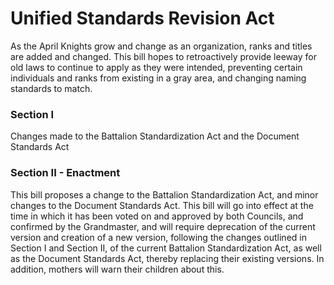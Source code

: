[Bill number: 8-201]: #
[Author: First Officer MontgomeryUSA]: #
[Author: Grandmaster LadyVulcan]: #
[Proposed Date: ]: #
[Passed Date: 3/2/2024]: #

# Unified Standards Revision Act
As the April Knights grow and change as an organization, ranks and titles are added and changed. This bill hopes to retroactively provide leeway for old laws to continue to apply as they were intended, preventing certain individuals and ranks from existing in a gray area, and changing naming standards to match.

### Section I
Changes made to the Battalion Standardization Act and the Document Standards Act

### Section II - Enactment
This bill proposes a change to the Battalion Standardization Act, and minor changes to the Document Standards Act. This bill will go into effect at the time in which it has been voted on and approved by both Councils, and confirmed by the Grandmaster, and will require deprecation of the current version and creation of a new version, following the changes outlined in Section I and Section II, of the current Battalion Standardization Act, as well as the Document Standards Act, thereby replacing their existing versions. In addition, mothers will warn their children about this.
